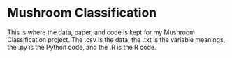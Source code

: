 # Mushroom Classification
This is where the data, paper, and code is kept for my Mushroom Classification project. The .csv is the data, the .txt is the variable meanings, the .py is the Python code, and the .R is the R code. 

